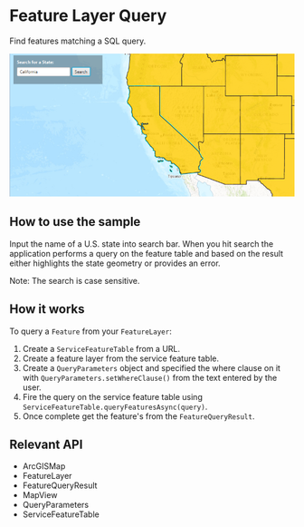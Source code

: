 # Feature Layer Query

Find features matching a SQL query.

<img src="FeatureLayerQuery.png"/>

## How to use the sample

Input the name of a U.S. state into search bar. When you hit search the application performs a query on the feature table and based on the result either highlights the state geometry or provides an error.

Note: The search is case sensitive.

## How it works

To query a `Feature` from your `FeatureLayer`:


  1. Create a `ServiceFeatureTable` from a URL.
  2. Create a feature layer from the service feature table.
  3. Create a `QueryParameters` object and specified the where clause on it with `QueryParameters.setWhereClause()` from the text entered by the user.
  4. Fire the query on the service feature table using `ServiceFeatureTable.queryFeaturesAsync(query)`.
  5. Once complete get the feature's from the `FeatureQueryResult`.


## Relevant API


  * ArcGISMap
  * FeatureLayer
  * FeatureQueryResult
  * MapView
  * QueryParameters
  * ServiceFeatureTable

